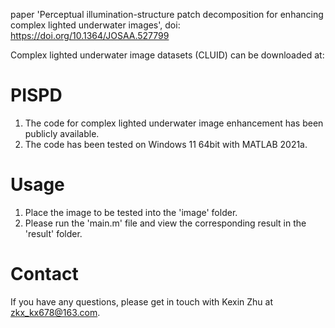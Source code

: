 paper 'Perceptual illumination-structure patch decomposition for enhancing complex lighted underwater images', doi: https://doi.org/10.1364/JOSAA.527799

Complex lighted underwater image datasets (CLUID) can be downloaded at:      
        
        
        
# PISPD
1. The code for complex lighted underwater image enhancement has been publicly available.
2. The code has been tested on Windows 11 64bit with MATLAB 2021a.

# Usage
1. Place the image to be tested into the 'image' folder.
2. Please run the 'main.m' file and view the corresponding result in the 'result' folder.

# Contact
If you have any questions, please get in touch with Kexin Zhu at zkx_kx678@163.com.



